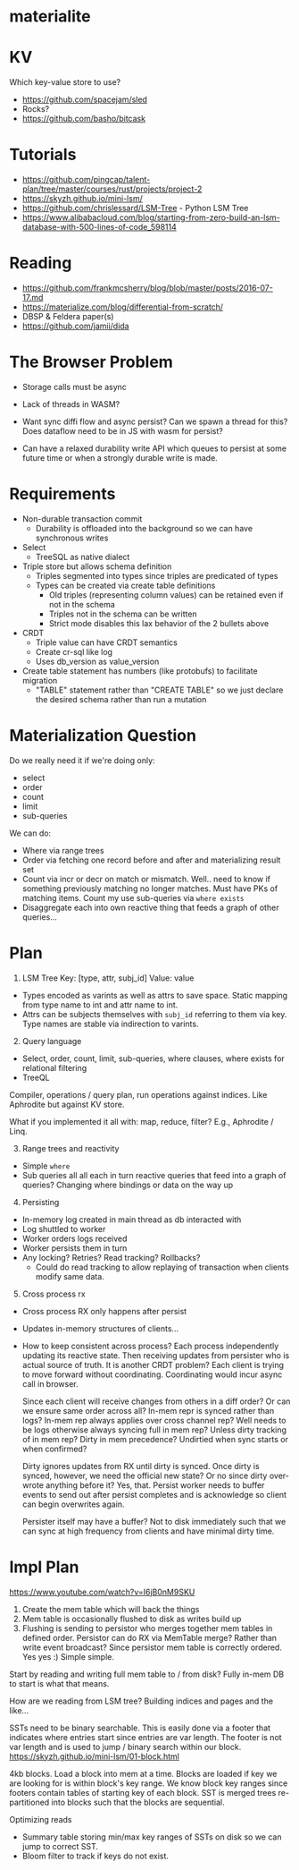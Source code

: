 # materialite


# KV

Which key-value store to use?

- https://github.com/spacejam/sled
- Rocks?
- https://github.com/basho/bitcask

# Tutorials
- https://github.com/pingcap/talent-plan/tree/master/courses/rust/projects/project-2
- https://skyzh.github.io/mini-lsm/
- https://github.com/chrislessard/LSM-Tree - Python LSM Tree
- https://www.alibabacloud.com/blog/starting-from-zero-build-an-lsm-database-with-500-lines-of-code_598114

# Reading

- https://github.com/frankmcsherry/blog/blob/master/posts/2016-07-17.md
- https://materialize.com/blog/differential-from-scratch/
- DBSP & Feldera paper(s)
- https://github.com/jamii/dida


# The Browser Problem

- Storage calls must be async
- Lack of threads in WASM?
- Want sync diffi flow and async persist? Can we spawn a thread for this? Does dataflow need to be in JS with wasm for persist?

- Can have a relaxed durability write API which queues to persist at some future time or when a strongly durable write is made.

# Requirements

- Non-durable transaction commit
  - Durability is offloaded into the background so we can have synchronous writes
- Select
  - TreeSQL as native dialect
- Triple store but allows schema definition
  - Triples segmented into types since triples are predicated of types
  - Types can be created via create table definitions
    - Old triples (representing column values) can be retained even if not in the schema
    - Triples not in the schema can be written
    - Strict mode disables this lax behavior of the 2 bullets above
- CRDT
  - Triple value can have CRDT semantics
  - Create cr-sql like log
  - Uses db_version as value_version
- Create table statement has numbers (like protobufs) to facilitate migration
  - "TABLE" statement rather than "CREATE TABLE" so we just declare the desired schema rather than run a mutation


# Materialization Question

Do we really need it if we're doing only:

- select
- order
- count
- limit
- sub-queries

We can do:
- Where via range trees
- Order via fetching one record before and after and materializing result set
- Count via incr or decr on match or mismatch. Well.. need to know if something previously matching no longer matches. Must have PKs of matching items. Count my use sub-queries via `where exists`
- Disaggregate each into own reactive thing that feeds a graph of other queries...



# Plan

1. LSM Tree
  Key: [type, attr, subj_id]
  Value: value

  - Types encoded as varints as well as attrs to save space. Static mapping from type name to int and attr name to int.
  - Attrs can be subjects themselves with `subj_id` referring to them via key. Type names are stable via indirection to varints.

2. Query language
  - Select, order, count, limit, sub-queries, where clauses, where exists for relational filtering
  - TreeQL

  Compiler, operations / query plan, run operations against indices. Like Aphrodite but against KV store.

  What if you implemented it all with: map, reduce, filter? E.g., Aphrodite / Linq.

3. Range trees and reactivity
  - Simple `where`
  - Sub queries all all each in turn reactive queries that feed into a graph of queries? Changing where bindings or data on the way up

4. Persisting
  - In-memory log created in main thread as db interacted with
  - Log shuttled to worker
  - Worker orders logs received 
  - Worker persists them in turn
  - Any locking? Retries? Read tracking? Rollbacks?
    - Could do read tracking to allow replaying of transaction when clients modify same data.

5. Cross process rx
  - Cross process RX only happens after persist
  - Updates in-memory structures of clients...
  - How to keep consistent across process? Each process independently updating its reactive state. Then
    receiving updates from persister who is actual source of truth. It is another CRDT problem? Each client is trying
    to move forward without coordinating. Coordinating would incur async call in browser.

    Since each client will receive changes from others in a diff order? Or can we ensure same order across all?
    In-mem repr is synced rather than logs? In-mem rep always applies over cross channel rep? Well needs to be logs
    otherwise always syncing full in mem rep? Unless dirty tracking of in mem rep? Dirty in mem precedence? Undirtied when sync starts or when confirmed?

    Dirty ignores updates from RX until dirty is synced. Once dirty is synced, however, we need the official new state?
    Or no since dirty over-wrote anything before it? Yes, that. Persist worker needs to buffer events to send out after persist completes and is acknowledge so client can begin overwrites again.

    Persister itself may have a buffer? Not to disk immediately such that we can sync at high frequency from clients and have
    minimal dirty time.

# Impl Plan

https://www.youtube.com/watch?v=I6jB0nM9SKU

1. Create the mem table which will back the things
2. Mem table is occasionally flushed to disk as writes build up
3. Flushing is sending to persistor who merges together mem tables in defined order. Persistor can do RX via MemTable merge? Rather
   than write event broadcast? Since persistor mem table is correctly ordered. Yes yes :) Simple simple.

Start by reading and writing full mem table to / from disk? Fully in-mem DB to start is what that means.

How are we reading from LSM tree? Building indices and pages and the like...

SSTs need to be binary searchable. This is easily done via a footer that indicates where entries start since entries are var length. The footer is not var length and is used to jump / binary search within our block.
https://skyzh.github.io/mini-lsm/01-block.html

4kb blocks. Load a block into mem at a time. Blocks are loaded if key we are looking for is within block's key range.
We know block key ranges since footers contain tables of starting key of each block. SST is merged trees re-partitioned into
blocks such that the blocks are sequential.

Optimizing reads
  - Summary table storing min/max key ranges of SSTs on disk so we can jump to correct SST.
  - Bloom filter to track if keys do not exist.